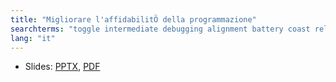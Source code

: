 ```yaml
---
title: "Migliorare l'affidabilitÖ della programmazione"
searchterms: "toggle intermediate debugging alignment battery coast reliability reliability_techniques"
lang: "it"
---
```

 <ul>
 <li class="ng-binding">Slides:
 <a href="translations/en-us/intermediate/Migliorare l'affidabilitÖ della programmazione.pptx">PPTX</a>,
 <a href="translations/en-us/intermediate/Migliorare l'affidabilitÖ della programmazione.pdf">PDF</a>
 </li>
  </ul>
